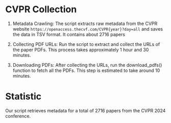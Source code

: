 # CVPR Collection

1. Metadata Crawling:
 The script extracts raw metadata from the CVPR website `https://openaccess.thecvf.com/CVPR{year}?day=all` and saves the data in TSV format. It contains about 2716 papers

3. Collecting PDF URLs:
Run the script to extract and collect the URLs of the paper PDFs. This process takes approximately 1 hour and 30 minutes.

4.  Downloading PDFs:
After collecting the URLs, run the download_pdfs() function to fetch all the PDFs. This step is estimated to take around 10 minutes.

# Statistic
Our script retrieves metadata for a total of 2716 papers from the CVPR 2024 conference.
